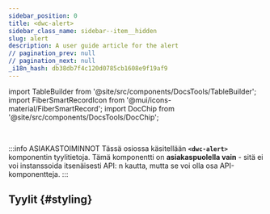 ```yaml
---
sidebar_position: 0
title: <dwc-alert>
sidebar_class_name: sidebar--item__hidden
slug: alert
description: A user guide article for the alert
// pagination_prev: null
// pagination_next: null
_i18n_hash: db38db7f4c120d0785cb1608e9f19af9
---
```

import TableBuilder from '@site/src/components/DocsTools/TableBuilder';
import FiberSmartRecordIcon from '@mui/icons-material/FiberSmartRecord';
import DocChip from '@site/src/components/DocsTools/DocChip';

<DocChip chip='shadow' />

<br />

:::info ASIAKASTOIMINNOT
Tässä osiossa käsitellään **`<dwc-alert>`** komponentin tyylitietoja. Tämä komponentti on **asiakaspuolella vain** - sitä ei voi instanssoida itsenäisesti API: n kautta, mutta se voi olla osa API-komponentteja.
:::

## Tyylit {#styling}

<TableBuilder name="dwc-alert" clientComponent />
